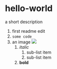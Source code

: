 # hello-world
a short description
1. first readme edit
1. `some code`
1. an image ![](https://cdn.pixabay.com/photo/2017/09/29/12/33/spotted-hyena-2798926__180.jpg)
	1. _italic_
		1. sub-list item
		1. sub-list item
	1. __bold__
